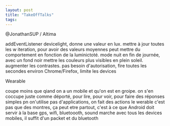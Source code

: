 ```yaml
---
layout: post
title: "TakeOffTalks"
tags:
---
```

@JonathanSUP / Altima

addEventListener devicelight, donne une valeur en lux.
mettre à jour toutes les w iteration, pour avoir des valeurs moyennes
peut mettre du comportement en fonction de la luminictoté.
mode nuit en fin de journée, avec un fond noir
mettre les couleurs plus visibles en plein soleil. augmenter les contrastes.
pas besoin d'autorisation, fire toutes les secondes environ
Chrome/Firefox, limite les devices



Wearable

coupe moins que qiand on a un mobile et qu'on est en groipe.
on s'en coccupe juste comme déporté, pour lire, pour voir, pour faire des
réponses simples
pn on'utilise pas d'applications, on fait des actions
le werable c'est pas que des montres, ça peut etre partout, c'est à ce que
Android doit servir à la base
gps, wifi, bluetoooth, sound
marche avec tous les devices mobiles, il suffit d'un packet et du bluetooth


